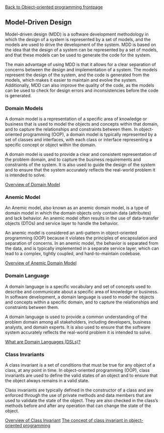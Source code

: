 [Back to Object-oriented programming frontpage](03-object-oriented-programming.md)
## Model-Driven Design

Model-driven design (MDD) is a software development methodology in which the design of a system is represented by a set of models, and the models are used to drive the development of the system. MDD is based on the idea that the design of a system can be represented by a set of models, and that these models can be used to generate the code for the system.

The main advantage of using MDD is that it allows for a clear separation of concerns between the design and implementation of a system. The models represent the design of the system, and the code is generated from the models, which makes it easier to maintain and evolve the system. Additionally, MDD can also improve the quality of the code, as the models can be used to check for design errors and inconsistencies before the code is generated.
### Domain Models

A domain model is a representation of a specific area of knowledge or business that is used to model the objects and concepts within that domain, and to capture the relationships and constraints between them. In object-oriented programming (OOP), a domain model is typically represented by a set of classes and interfaces, with each class or interface representing a specific concept or object within the domain.

A domain model is used to provide a clear and consistent representation of the problem domain, and to capture the business requirements and constraints of the system. It is also used to guide the design of the system and to ensure that the system accurately reflects the real-world problem it is intended to solve.

[Overview of Domain Model](https://en.wikipedia.org/wiki/Domain_model)
### Anemic Model

An Anemic model, also known as an anemic domain model, is a type of domain model in which the domain objects only contain data (attributes) and lack behavior. An anemic model often results in the use of data-transfer objects (DTOs) and service layer to handle the behavior.

An anemic model is considered an anti-pattern in object-oriented programming (OOP) because it violates the principles of encapsulation and separation of concerns. In an anemic model, the behavior is separated from the data, and is typically implemented in a separate service layer, which can lead to a complex, tightly coupled, and hard-to-maintain codebase.

[Overview of Anemic Domain Model](https://en.wikipedia.org/wiki/Anemic_domain_model)
### Domain Language

A domain language is a specific vocabulary and set of concepts used to describe and communicate about a specific area of knowledge or business. In software development, a domain language is used to model the objects and concepts within a specific domain, and to capture the relationships and constraints between them.

A domain language is used to provide a common understanding of the problem domain among all stakeholders, including developers, business analysts, and domain experts. It is also used to ensure that the software system accurately reflects the real-world problem it is intended to solve.

[What are Domain Languages (DSLs)?](https://www.jetbrains.com/mps/concepts/domain-specific-languages/)
### Class Invariants

A class invariant is a set of conditions that must be true for any object of a class, at any point in time. In object-oriented programming (OOP), class invariants are used to define the valid states of an object and to ensure that the object always remains in a valid state.

Class invariants are typically defined in the constructor of a class and are enforced through the use of private methods and data members that are used to validate the state of the object. They are also checked in the class’s methods before and after any operation that can change the state of the object.

[Overview of Class Invariant](https://en.wikipedia.org/wiki/Class_invariant)
[The concept of class invariant in object-oriented programming](https://arxiv.org/abs/2109.06557)

